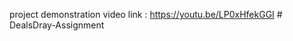 
project demonstration video link :  https://youtu.be/LP0xHfekGGI
#   D e a l s D r a y - A s s i g n m e n t  
 